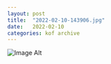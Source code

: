```yaml
---
layout:	post
title:	"2022-02-10-143906.jpg"
date:	2022-02-10
categories:	kof archive
---
```


![Image Alt](https://k0f.github.io/assets/2022-02-10-143906.jpg)